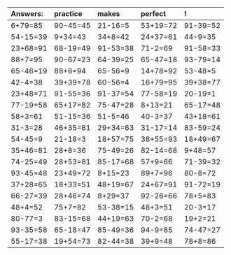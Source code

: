 | Answers: | practice | makes | perfect | ! |
| :--- | :--- | :--- | :--- | :--- |
| 6+79=85 | 90-45=45 | 21-16=5 | 53+19=72 | 91-39=52 | 
| 54-15=39 | 9+34=43 | 34+8=42 | 24+37=61 | 44-9=35 | 
| 23+68=91 | 68-19=49 | 91-53=38 | 71-2=69 | 91-58=33 | 
| 88+7=95 | 90-67=23 | 64-39=25 | 65-47=18 | 93-79=14 | 
| 65-46=19 | 88+6=94 | 65-56=9 | 14+78=92 | 53-48=5 | 
| 42-4=38 | 39+39=78 | 60-56=4 | 16+79=95 | 39+38=77 | 
| 23+48=71 | 91-55=36 | 91-37=54 | 77-58=19 | 20-19=1 | 
| 77-19=58 | 65+17=82 | 75-47=28 | 8+13=21 | 65-17=48 | 
| 58+3=61 | 51-15=36 | 51-5=46 | 40-3=37 | 43+18=61 | 
| 31-3=28 | 46+35=81 | 29+34=63 | 31-17=14 | 83-59=24 | 
| 54-45=9 | 21-18=3 | 18+57=75 | 38+55=93 | 18+49=67 | 
| 35+46=81 | 28+8=36 | 75-49=26 | 82-14=68 | 9+48=57 | 
| 74-25=49 | 28+53=81 | 85-17=68 | 57+9=66 | 71-39=32 | 
| 93-45=48 | 23+49=72 | 8+15=23 | 89+7=96 | 80-8=72 | 
| 37+28=65 | 18+33=51 | 48+19=67 | 24+67=91 | 91-72=19 | 
| 66-27=39 | 28+46=74 | 8+29=37 | 92-26=66 | 78+5=83 | 
| 48+4=52 | 75+7=82 | 53-38=15 | 48+3=51 | 20-3=17 | 
| 80-77=3 | 83-15=68 | 44+19=63 | 70-2=68 | 19+2=21 | 
| 93-35=58 | 65-18=47 | 85-49=36 | 94-9=85 | 74-47=27 | 
| 55-17=38 | 19+54=73 | 82-44=38 | 39+9=48 | 78+8=86 | 
